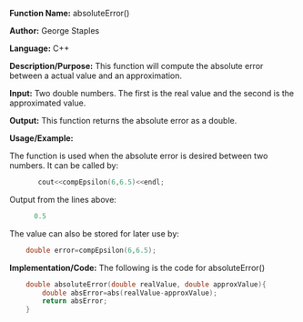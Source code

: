 **Function Name:**           absoluteError()

**Author:** George Staples

**Language:** C++

**Description/Purpose:** This function will compute the absolute error between a actual value and an approximation.

**Input:** Two double numbers. The first is the real value and the second is the approximated value.

**Output:** This function returns the absolute error as a double.

**Usage/Example:**

The function is used when the absolute error is desired between two numbers. It can be called by:
```c++
       cout<<compEpsilon(6,6.5)<<endl;
```
Output from the lines above:
```c++
      0.5
```      
The value can also be stored for later use by:
```c++
    double error=compEpsilon(6,6.5);
```
**Implementation/Code:** The following is the code for absoluteError()
```c++
    double absoluteError(double realValue, double approxValue){
        double absError=abs(realValue-approxValue);
        return absError;
    }
```
